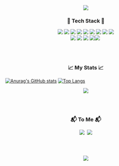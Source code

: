 <p align="center">
<img src="https://capsule-render.vercel.app/api?type=waving&color=FFC0CB&height=300&section=header&text=Haewon Park&fontSize=70&fontColor=ffffff" />
</p>

<h3 align="center">🌳 Tech Stack 🌳</h3>

<p align="center">
<img src="https://img.shields.io/badge/HTML5-E34F26?style=flat-square&logo=HTML5&logoColor=white" /> <img src="https://img.shields.io/badge/CSS3-1572B6?style=flat-square&logo=CSS3&logoColor=white" /> <img src="https://img.shields.io/badge/JavaScript-F7DF1E?style=flat-square&logo=JavaScript&logoColor=white" /> <img src="https://img.shields.io/badge/TypeScript-3178C6?style=flat-square&logo=TypeScript&logoColor=white" />   <img src="https://img.shields.io/badge/Python-3766AB?style=flat-square&logo=Python&logoColor=white" /> <img src="https://img.shields.io/badge/C-A8B9CC?style=flat-square&logo=C&logoColor=white" /> <img src="https://img.shields.io/badge/C%2B%2B-00599C?style=flat-square&logo=C%2B%2B&logoColor=white" /> <img src="https://img.shields.io/badge/Java-007396?style=flat-square&logo=Java&logoColor=white" /> <img src="https://img.shields.io/badge/Android-3DDC84?style=flat-square&logo=Android&logoColor=white" /><br>
  <img src="https://img.shields.io/badge/MySQL-4479A1?style=flat-square&logo=MySQL&logoColor=white" /> <img src="https://img.shields.io/badge/Firebase-FFCA28?style=flat-square&logo=Firebase&logoColor=white" /> <img src="https://img.shields.io/badge/Node.js-339933?style=flat-square&logo=Node.js&logoColor=white" /> <img src="https://img.shields.io/badge/Google%20Analytics-E37400?style=flat-square&logo=Google%20Analytics&logoColor=white" /><img src="https://img.shields.io/badge/SpringBoot-6DB33F?style=flat-square&logo=Spring&logoColor=white"/></a>&nbsp 
  
</p>

<br>
<br>
  
<h3 align="center">📈 My Stats 📈</h3>
<p align="center">

  [![Anurag's GitHub stats](https://github-readme-stats.vercel.app/api?username=haewon-park&hide=stars&count_private=true&show_icons=true&theme=buefy)](https://github.com/anuraghazra/github-readme-stats) 
  [![Top Langs](https://github-readme-stats.vercel.app/api/top-langs/?username=haewon-park&layout=compact&theme=buefy&hide=css)](https://github.com/anuraghazra/github-readme-stats)
  </p>
  
  <p align="center">

  <img src="http://mazassumnida.wtf/api/v2/generate_badge?boj=hw_park"/> 
  </p>

<br>
<br>

<h3 align="center">📬 To Me 📬 </h3>
<p align="center">
  <a href="https://www.instagram.com/_sea.onnn__/"><img src="https://img.shields.io/badge/Instagram-E4405F?style=flat-square&logo=Instagram&logoColor=white&link=https://www.instagram.com/woo0_hooo/"/></a>&nbsp
  <a href="mailto:qkrgodnjs12@gachon.ac.kr"><img src="https://img.shields.io/badge/Gmail-d14836?style=flat-square&logo=Gmail&logoColor=white&link=viliketh1s98@naver.com"/></a>
</p>

<br>
<br>

<p align="center">
<a href="https://hits.seeyoufarm.com"><img src="https://hits.seeyoufarm.com/api/count/incr/badge.svg?url=https%3A%2F%2Fgithub.com%2Fhaewon-park&count_bg=%23FFC0CB&title_bg=%23E9A1AD&icon=&icon_color=%23E7E7E7&title=hits&edge_flat=false"/></a>
</p>
